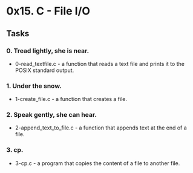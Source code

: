 # 0x15. C - File I/O
## Tasks
### 0. Tread lightly, she is near.
- 0-read_textfile.c - a function that reads a text file and prints it to the POSIX standard output.

### 1. Under the snow.
- 1-create_file.c - a function that creates a file.

### 2. Speak gently, she can hear.
- 2-append_text_to_file.c - a function that appends text at the end of a file.

### 3. cp.
- 3-cp.c - a program that copies the content of a file to another file.
